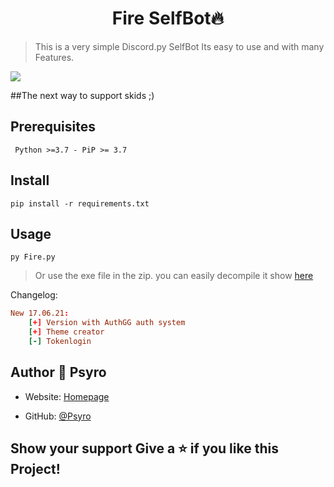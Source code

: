 <h1 align="center">Fire SelfBot🔥</h1>

> This is a very simple Discord.py SelfBot
Its easy to use and with many Features.

![](https://cdn.psyro.tech/WvmVGK.png)

##The next way to support skids ;)

## Prerequisites
``` Python >=3.7 - PiP >= 3.7```
## Install 
```pip install -r requirements.txt```
## Usage 
```py Fire.py ```
> Or use the exe file in the zip.
> you can easily decompile it show [here](https://www.youtube.com/watch?v=VGkMJTkZvyo&t=5s)

Changelog: 
```toml
New 17.06.21:
    [+] Version with AuthGG auth system
    [+] Theme creator
    [-] Tokenlogin
```

## Author 👤 **Psyro**
* Website: [Homepage](https://psyro.de/)  

* GitHub: [@Psyro](https://github.com/psyro770)

## Show your support Give a ⭐️ if you like this Project!
